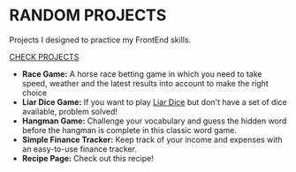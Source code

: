 # RANDOM PROJECTS

Projects I designed to practice my FrontEnd skills.

[CHECK PROJECTS](https://randomprojects-green.vercel.app/)

-   **Race Game:** A horse race betting game in which you need to take speed, weather and the latest results into account to make the right choice
-   **Liar Dice Game:** If you want to play [Liar Dice](https://www.dicegamedepot.com/liars-dice-rules/) but don't have a set of dice available, problem solved!
-   **Hangman Game:** Challenge your vocabulary and guess the hidden word before the hangman is complete in this classic word game.
-   **Simple Finance Tracker:** Keep track of your income and expenses with an easy-to-use finance tracker.
-   **Recipe Page:** Check out this recipe!
